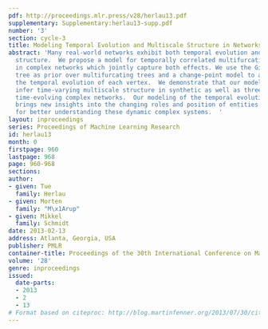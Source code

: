 ```yaml
---
pdf: http://proceedings.mlr.press/v28/herlau13.pdf
supplementary: Supplementary:herlau13-supp.pdf
number: '3'
section: cycle-3
title: Modeling Temporal Evolution and Multiscale Structure in Networks
abstract: 'Many real-world networks exhibit both temporal evolution and multiscale
  structure.  We propose a model for temporally correlated multifurcating hierarchies
  in complex networks which jointly capture both effects. We use the Gibbs fragmentation
  tree as prior over multifurcating trees and a change-point model to account for
  the temporal evolution of each vertex.  We demonstrate that our model is able to
  infer time-varying multiscale structure in synthetic as well as three real world
  time-evolving complex networks.  Our modeling of the temporal evolution of hierarchies
  brings new insights into the changing roles and position of entities and possibilities
  for better understanding these dynamic complex systems.  '
layout: inproceedings
series: Proceedings of Machine Learning Research
id: herlau13
month: 0
firstpage: 960
lastpage: 968
page: 960-968
sections: 
author:
- given: Tue
  family: Herlau
- given: Morten
  family: "M\x1Arup"
- given: Mikkel
  family: Schmidt
date: 2013-02-13
address: Atlanta, Georgia, USA
publisher: PMLR
container-title: Proceedings of the 30th International Conference on Machine Learning
volume: '28'
genre: inproceedings
issued:
  date-parts:
  - 2013
  - 2
  - 13
# Format based on citeproc: http://blog.martinfenner.org/2013/07/30/citeproc-yaml-for-bibliographies/
---
```

